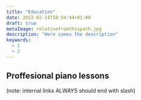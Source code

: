 ```yaml
---
title: "Education"
date: 2022-02-14T10:54:44+01:00
draft: true
metaImage: relativefromthispath.jpg
description: "Here comes the description"
keywords:
  - 1
  - 2
---
```


## Proffesional piano lessons
(note: internal links ALWAYS should end with slash)
